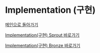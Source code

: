 # Implementation (구현)

[메인으로 돌아가기](https://github.com/SSUHYUNKIM/Algorithm)

[Implementation(구현) Sprout 바로가기](https://github.com/SSUHYUNKIM/Algorithm/blob/main/math/solution/Sprout/README.md)

[Implementation(구현) Bronze 바로가기](https://github.com/SSUHYUNKIM/Algorithm/blob/main/math/solution/Bronze/README.md)